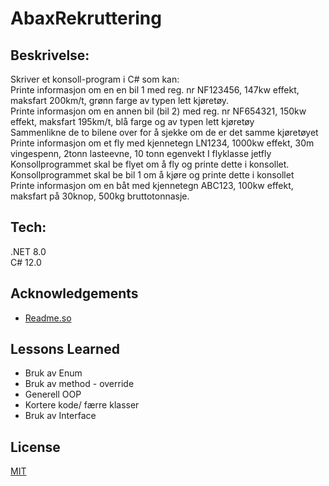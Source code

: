 

# AbaxRekruttering

## Beskrivelse:
Skriver et konsoll-program i C# som kan: <br> 
Printe informasjon om en en bil 1 med reg. nr NF123456, 147kw effekt, maksfart 200km/t, grønn farge av typen lett kjøretøy.<br>
Printe informasjon om en annen bil (bil 2) med reg. nr NF654321, 150kw effekt, maksfart 195km/t, blå farge og av typen lett kjøretøy<br>
Sammenlikne de to bilene over for å sjekke om de er det samme kjøretøyet<br>
Printe informasjon om et fly med kjennetegn LN1234, 1000kw effekt, 30m vingespenn, 2tonn lasteevne, 10 tonn egenvekt I flyklasse jetfly<br>
Konsollprogrammet skal be flyet om å fly og printe dette i konsollet.<br>
Konsollprogrammet skal be bil 1 om å kjøre og printe dette i konsollet   
Printe informasjon om en båt med kjennetegn ABC123, 100kw effekt, maksfart på 30knop, 500kg bruttotonnasje.

## Tech: 
.NET 8.0\
C# 12.0

## Acknowledgements

 - [Readme.so](https://readme.so/editor)


## Lessons Learned

* Bruk av Enum
* Bruk av method - override
* Generell OOP
* Kortere kode/ færre klasser
* Bruk av Interface


## License

[MIT](https://choosealicense.com/licenses/mit/)

